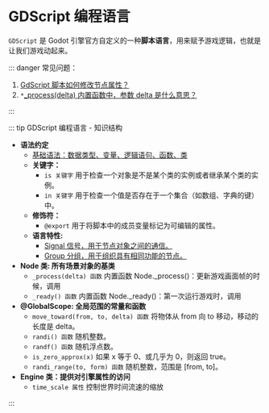# GDScript 编程语言

`GDScript` 是 Godot 引擎官方自定义的一种**脚本语言**，用来赋予游戏逻辑，也就是让我们游戏动起来。

<BasicConcept :data='[
{ title: "指令", content: "指令就是告诉计算机你想要执行的任务，而一个脚本就是由各种各样的指令组成的。" },
{ title: "注释", content: "注释不会被编译器执行，而是用来帮助开发人员理解代码的目的和功能。其快捷键为 `Ctrl + K`" },
{ title: "标识符", content: "在编程语言中，标识符就是变量、函数、类的名称，如 `Player`、`player_name`、`player_health`。" },
{ title: "关键字", content: "关键字就是编程语言中具有特定的含义的标识符。" },
{ title: "修饰符", content: "修饰符是一种特殊的标记，可以影响代码的执行方式或在编辑器中显示的方式。" },
{ title: "Node 类", content: "所有场景对象的基类" },
{ title: "@GlobalScope 类", content: "里面存放着全局范围内可自由访问的常量和函数" },
{ title: "Engine 类", content: "提供对引擎属性的访问 API" },
{ title: "Color 类", content: "该类给我们提供了处理颜色的方法、属性以及可直接使用的常量。" },
{ title: "定时器节点 Timer", content: "定时器节点可以用于在特定时间间隔后执行代码，或者在特定时间点执行代码。" },
]'
/>

::: danger 常见问题：

1. [GdScript 脚本如何修改节点属性？](./set-node-attribute.md)
2. `*`[\_process(delta) 内置函数中，参数 delta 是什么意思？](./fps-deltatime.md)

:::

::: tip GDScript 编程语言 - 知识结构

-   **语法约定**
    -   [基础语法：数据类型、变量、逻辑语句、函数、类](./grammar.md)
    -   **关键字：**
        -   `is 关键字` 用于检查一个对象是不是某个类的实例或者继承某个类的实例。
        -   `in 关键字` 用于检查一个值是否存在于一个集合（如数组、字典的键）中。
    -   **修饰符：**
        -   `@export` 用于将脚本中的成员变量标记为可编辑的属性。
    -   **语言特性:**
        -   [Signal 信号，用于节点对象之间的通信。](./signal.md)
        -   [Group 分组，用于组织具有相同功能的节点。 ](./group.md)
-   **Node 类: 所有场景对象的基类**
    -   `_process(delta) 函数` 内置函数 Node.\_process()：更新游戏画面帧的时候，调用
    -   `_ready() 函数` 内置函数 Node.\_ready()：第一次运行游戏时，调用
-   **@GlobalScope: 全局范围的常量和函数**
    -   `move_toward(from, to, delta) 函数` 将物体从 from 向 to 移动，移动的长度是 delta。
    -   `randi() 函数` 随机整数。
    -   `randf() 函数` 随机浮点数。
    -   `is_zero_approx(x)` 如果 x 等于 0、或几乎为 0，则返回 true。
    -   `randi_range(to, form) 函数` 随机整数，范围是 [from, to]。
-   **Engine 类：提供对引擎属性的访问**
    -   `time_scale 属性` 控制世界时间流速的缩放

:::
